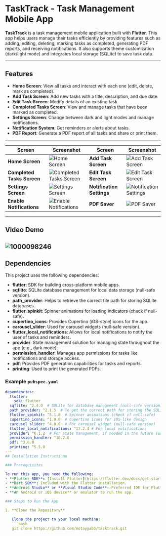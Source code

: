 # TaskTrack - Task Management Mobile App

**TaskTrack** is a task management mobile application built with **Flutter**. This app helps users manage their tasks efficiently by providing features such as adding, editing, deleting, marking tasks as completed, generating PDF reports, and receiving notifications. It also supports theme customization (dark/light mode) and integrates local storage (SQLite) to save task data.

---

## Features

- **Home Screen**: View all tasks and interact with each one (edit, delete, mark as completed).
- **Add Task Screen**: Add new tasks with a title, description, and due date.
- **Edit Task Screen**: Modify details of an existing task.
- **Completed Tasks Screen**: View and manage tasks that have been marked as completed.
- **Settings Screen**: Change between dark and light modes and manage notifications.
- **Notification System**: Get reminders or alerts about tasks.
- **PDF Report**: Generate a PDF report of all tasks and share or print them.

---

| **Screen**               | **Screenshot**                             | **Screen**               | **Screenshot**                             |
|--------------------------|--------------------------------------------|--------------------------|--------------------------------------------|
| **Home Screen**           | ![Home Screen](https://github.com/user-attachments/assets/e4de2584-ee36-433f-b90b-fed06637ad3a) | **Add Task Screen**       | ![Add Task Screen](https://github.com/user-attachments/assets/e3aff5e3-82d6-4672-b05b-5d4cc08627d4) |
| **Completed Tasks Screen**| ![Completed Tasks Screen](https://github.com/user-attachments/assets/56b5edc8-dbb8-4220-86f3-39a9ba6b9cca) | **Edit Task Screen**      | ![Edit Task Screen](https://github.com/user-attachments/assets/c012d2de-86be-4b2c-ad5d-903860210bcd) |
| **Settings Screen**       | ![Settings Screen](https://github.com/user-attachments/assets/b4f059e8-1841-49fb-b9d8-d54f8d994d7d) | **Notification Settings** | ![Notification Settings](https://github.com/user-attachments/assets/98235a5f-1d28-41b4-99e8-71221e7023be) |
| **Enable Notifications**  | ![Enable Notifications](https://github.com/user-attachments/assets/e349f39a-d70c-4c6b-9894-2202b0a2bd2b) | **PDF Saver**            | ![PDF Saver](https://github.com/user-attachments/assets/0de54f23-fb9a-41d3-bae0-d5fcfababf3f) |





---
## Video Demo
![1000098246](https://github.com/user-attachments/assets/10f2fe03-2309-40b6-a9e8-4f4378779917)
---
## Dependencies

This project uses the following dependencies:

- **flutter**: SDK for building cross-platform mobile apps.
- **sqflite**: SQLite database management for local data storage (null-safe version).
- **path_provider**: Helps to retrieve the correct file path for storing SQLite databases.
- **flutter_spinkit**: Spinner animations for loading indicators (check if null-safe).
- **cupertino_icons**: Provides Cupertino (iOS-style) icons for the app.
- **carousel_slider**: Used for carousel widgets (null-safe version).
- **flutter_local_notifications**: Allows for local notifications to notify the user of tasks and reminders.
- **provider**: State management solution for managing state throughout the app (e.g., dark mode).
- **permission_handler**: Manages app permissions for tasks like notifications and storage access.
- **pdf**: Provides PDF generation capabilities for tasks and reports.
- **printing**: Used to print the generated PDFs.

### Example `pubspec.yaml`

```yaml
dependencies:
  flutter:
    sdk: flutter
  sqflite: ^2.4.0  # SQLite for database management (null-safe version)
  path_provider: ^2.1.5  # To get the correct path for storing the SQLite file
  flutter_spinkit: ^5.1.0  # Spinner animations (check if null-safe)
  cupertino_icons: ^1.0.0  # Cupertino icons for iOS-like design
  carousel_slider: ^4.0.0  # For carousel widget (null-safe version)
  flutter_local_notifications: ^17.2.4 # For local notifications
  provider: ^6.1.2  # For state management, if needed in the future (useful for managing dark mode state)
  permission_handler: ^10.2.0
  pdf: ^3.6.0
  printing: ^5.5.0
---
## Installation Instructions

### Prerequisites

To run this app, you need the following:
- **Flutter SDK**: [Install Flutter](https://flutter.dev/docs/get-started/install)
- **Dart SDK**: Included with the Flutter installation.
- **Android Studio** or **Visual Studio Code**: Preferred IDE for Flutter development.
- **An Android or iOS device** or emulator to run the app.

### Steps to Run the App

1. **Clone the Repository**

   Clone the project to your local machine:
   ```bash
   git clone https://github.com/motayyabb/tasktrack.git
